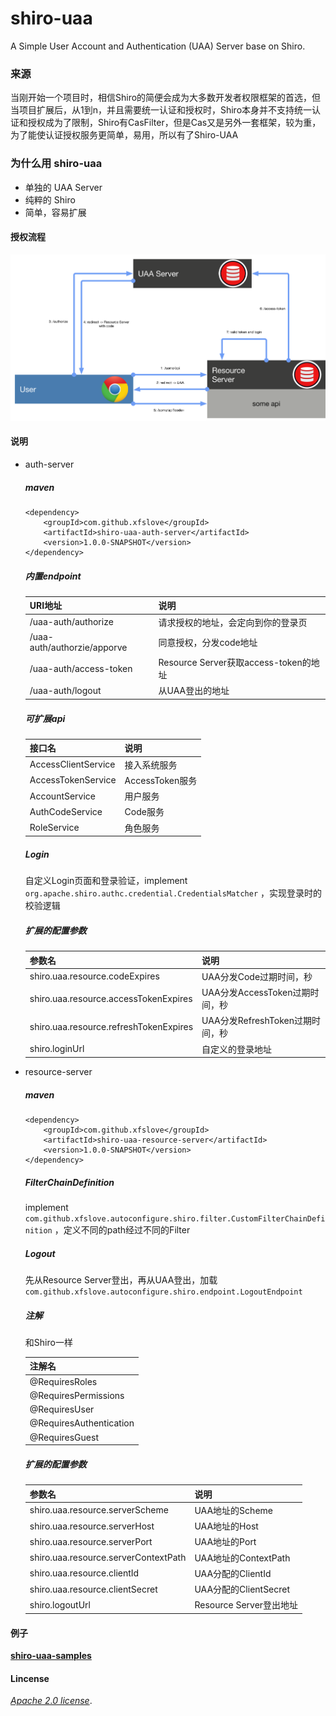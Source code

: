 # shiro-uaa



A Simple User Account and Authentication (UAA) Server base on Shiro.

### 来源

当刚开始一个项目时，相信Shiro的简便会成为大多数开发者权限框架的首选，但当项目扩展后，从1到n，并且需要统一认证和授权时，Shiro本身并不支持统一认证和授权成为了限制，Shiro有CasFilter，但是Cas又是另外一套框架，较为重，为了能使认证授权服务更简单，易用，所以有了Shiro-UAA

### 为什么用 shiro-uaa

- 单独的 UAA Server
- 纯粹的 Shiro
- 简单，容易扩展

#### 授权流程

![map.png](map.png)



#### 说明

- auth-server

  ##### maven

  ```
  <dependency>
      <groupId>com.github.xfslove</groupId>
      <artifactId>shiro-uaa-auth-server</artifactId>
      <version>1.0.0-SNAPSHOT</version>
  </dependency>
  ```

  ##### 内置endpoint

  | URI地址                     | 说明                                  |
  | --------------------------- | ------------------------------------- |
  | /uaa-auth/authorize         | 请求授权的地址，会定向到你的登录页    |
  | /uaa-auth/authorzie/apporve | 同意授权，分发code地址                |
  | /uaa-auth/access-token      | Resource Server获取access-token的地址 |
  | /uaa-auth/logout            | 从UAA登出的地址                       |

  ##### 可扩展api

  | 接口名              | 说明            |
  | ------------------- | --------------- |
  | AccessClientService | 接入系统服务    |
  | AccessTokenService  | AccessToken服务 |
  | AccountService      | 用户服务        |
  | AuthCodeService     | Code服务        |
  | RoleService         | 角色服务        |

  ##### Login

  自定义Login页面和登录验证，implement `org.apache.shiro.authc.credential.CredentialsMatcher` ，实现登录时的校验逻辑

  ##### 扩展的配置参数

  | 参数名                                 | 说明                            |
  | -------------------------------------- | ------------------------------- |
  | shiro.uaa.resource.codeExpires         | UAA分发Code过期时间，秒         |
  | shiro.uaa.resource.accessTokenExpires  | UAA分发AccessToken过期时间，秒  |
  | shiro.uaa.resource.refreshTokenExpires | UAA分发RefreshToken过期时间，秒 |
  | shiro.loginUrl                         | 自定义的登录地址                |

  

- resource-server

  ##### maven

  ```
  <dependency>
      <groupId>com.github.xfslove</groupId>
      <artifactId>shiro-uaa-resource-server</artifactId>
      <version>1.0.0-SNAPSHOT</version>
  </dependency>
  ```

  ##### FilterChainDefinition

  implement `com.github.xfslove.autoconfigure.shiro.filter.CustomFilterChainDefinition` ，定义不同的path经过不同的Filter

  ##### Logout

  先从Resource Server登出，再从UAA登出，加载`com.github.xfslove.autoconfigure.shiro.endpoint.LogoutEndpoint`

  ##### 注解

  和Shiro一样

  | 注解名                  |
  | ----------------------- |
  | @RequiresRoles          |
  | @RequiresPermissions    |
  | @RequiresUser           |
  | @RequiresAuthentication |
  | @RequiresGuest          |

  ##### 扩展的配置参数

  | 参数名                               | 说明                    |
  | ------------------------------------ | ----------------------- |
  | shiro.uaa.resource.serverScheme      | UAA地址的Scheme         |
  | shiro.uaa.resource.serverHost        | UAA地址的Host           |
  | shiro.uaa.resource.serverPort        | UAA地址的Port           |
  | shiro.uaa.resource.serverContextPath | UAA地址的ContextPath    |
  | shiro.uaa.resource.clientId          | UAA分配的ClientId       |
  | shiro.uaa.resource.clientSecret      | UAA分配的ClientSecret   |
  | shiro.logoutUrl                      | Resource Server登出地址 |

#### 例子

[**shiro-uaa-samples**](https://github.com/xfslove/shiro-uaa-samples)

#### Lincense

[*Apache 2.0 license*](license).





